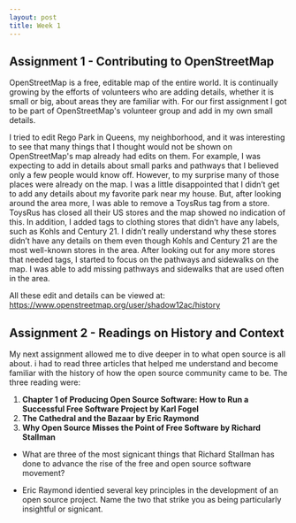```yaml
---
layout: post
title: Week 1
---
```


## Assignment 1 - Contributing to OpenStreetMap


OpenStreetMap is a free, editable map of the entire world. It is continually growing by the efforts of volunteers who are adding details, whether it is small or big, about areas they are familiar with. For our first assignment I got to be part of OpenStreetMap's volunteer group and add in my own small details.

I tried to edit Rego Park in Queens, my neighborhood, and it was interesting to see that many things that I thought would not be shown on OpenStreetMap's map already had edits on them. For example, I was expecting to add in details about small parks and pathways that I believed only a few people would know off. However, to my surprise many of those places were already on the map. I was a little disappointed that I didn’t get to add any details about my favorite park near my house. But, after looking around the area more, I was able to remove a ToysRus tag from a store.  ToysRus has closed all their US stores and the map showed no indication of this. In addition, I added tags to clothing stores that didn’t have any labels, such as Kohls and Century 21. I didn’t really understand why these stores didn’t have any details on them even though Kohls and Century 21 are the most well-known stores in the area. After looking out for any more stores that needed tags, I started to focus on the pathways and sidewalks on the map. I was able to add missing pathways and sidewalks that are used often in the area.

All these edit and details can be viewed at: <https://www.openstreetmap.org/user/shadow12ac/history>

## Assignment 2 - Readings on History and Context

My next assignment allowed me to dive deeper in to what open source is all about. i had to read three articles that helped me understand and become familiar with the history of how the open source community came to be. The three reading were:
1. __Chapter 1 of Producing Open Source Software: How to Run a Successful Free Software Project by
Karl Fogel__
2. __The Cathedral and the Bazaar by Eric Raymond__
3. __Why Open Source Misses the Point of Free Software by Richard Stallman__

* What are three of the most signicant things that Richard Stallman has done to advance the rise of
the free and open source software movement?

* Eric Raymond identied several key principles in the development of an open source project. Name
the two that strike you as being particularly insightful or signicant.


 
